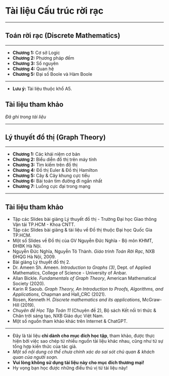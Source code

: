 # Tài liệu Cấu trúc rời rạc
***
## Toán rời rạc (Discrete Mathematics)
***
- **Chương 1:** Cơ sở Logic
- **Chương 2:** Phương pháp đếm
- **Chương 3:** Số nguyên
- **Chương 4:** Quan hệ
- **Chương 5:** Đại số Boole và Hàm Boole
***
+ **Lưu ý:** Tài liệu thuộc khổ A5.
## Tài liệu tham khảo
*Đã ghi trong tài liệu*

***
## Lý thuyết đồ thị (Graph Theory)
***
- **Chương 1:** Các khái niệm cơ bản
- **Chương 2:** Biểu diễn đồ thị trên máy tính
- **Chương 3:** Tìm kiếm trên đồ thị
- **Chương 4:** Đồ thị Euler & Đồ thị Hamilton
- **Chương 5:** Cây & Cây khung cực tiểu
- **Chương 6:** Bài toán tìm đường đi ngắn nhất
- **Chương 7:** Luồng cực đại trong mạng
***
## Tài liệu tham khảo
- Tập các Slides bài giảng Lý thuyết đồ thị - Trường Đại học Giao thông Vận tải TP.HCM - Khoa CNTT.
- Tập các Slides bài giảng & tài liệu về Đồ thị thuộc Đại học Quốc Gia TP.HCM.
- Một số Slides về Đồ thị của GV Nguyễn Đức Nghĩa - Bộ môn KHMT, ĐHBK Hà Nội.
- Nguyễn Đức Nghĩa, Nguyễn Tô Thành. *Giáo trình Toán Rời Rạc*, NXB ĐHQG Hà Nội, 2009.
- Bài giảng Lý thuyết đồ thị 2.
- Dr. Ameen Sh. Ameen. *Introduction to Graphs (3)*, Dept. of Applied Mathematics, College of Science - University of Anbar.
- Allan Bickle. *Fundamentals of Graph Theory*, American Mathematical Society (2020).
- Karin R Saoub. *Graph Theory, An Introduction to Proofs, Algorithms, and Applications*, Chapman and Hall_CRC (2021).
- Rosen, Kenneth H. *Discrete mathematics and its applications*, McGraw-Hill (2019).
- *Chuyên đề Học Tập Toán 11* (Chuyên đề 2), Bộ sách Kết nối tri thức & Chân trời sáng tạo, NXB Giáo dục Việt Nam.
- Một số nguồn tham khảo khác trên Internet & ChatGPT.
***
+ Đây là tài liệu **chỉ dành cho mục đích học tập**, tham khảo, được thực hiện bởi việc sao chép từ nhiều nguồn tài liệu khác nhau, cũng như từ sự tổng hợp kiến thức của tác giả.
+ *Một số nội dung có thể chưa chính xác do sai sót chủ quan & khách quan của người soạn.*
+ **Vui lòng không sử dụng tài liệu này cho mục đích thương mại!**
+ Hy vọng bạn học được những điều thú vị từ tài liệu này!
